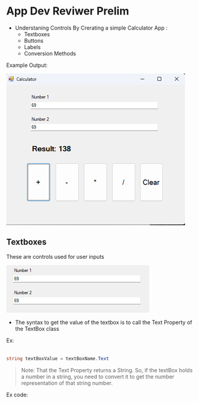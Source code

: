 # App Dev Reviwer Prelim

* Understaning Controls By Crerating a simple Calculator App :
  * Textboxes 
  * Buttons 
  * Labels
  * Conversion Methods

Example Output:

![Calculator](image1.png)

## Textboxes

These are controls used for user inputs

![Textboxes](image2.png)


* The syntax to get the value of the textbox is to call the Text Property of the TextBox class

Ex:
``` c#

string textBoxValue = textBoxName.Text 

```

> Note: That the Text Property returns a String. So, if the textBox holds a number in a string, you need to convert it to get the number representation of that string number.

Ex code:





